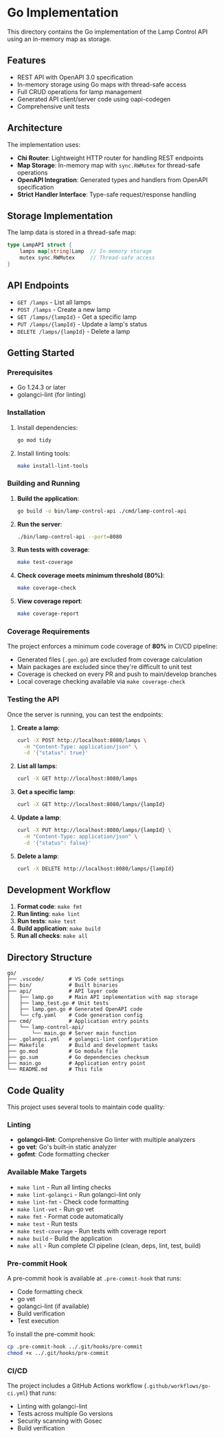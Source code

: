 # Go Implementation

This directory contains the Go implementation of the Lamp Control API using an in-memory map as storage.

## Features

- REST API with OpenAPI 3.0 specification
- In-memory storage using Go maps with thread-safe access
- Full CRUD operations for lamp management
- Generated API client/server code using oapi-codegen
- Comprehensive unit tests

## Architecture

The implementation uses:
- **Chi Router**: Lightweight HTTP router for handling REST endpoints
- **Map Storage**: In-memory map with `sync.RWMutex` for thread-safe operations
- **OpenAPI Integration**: Generated types and handlers from OpenAPI specification
- **Strict Handler Interface**: Type-safe request/response handling

## Storage Implementation

The lamp data is stored in a thread-safe map:
```go
type LampAPI struct {
    lamps map[string]Lamp  // In-memory storage
    mutex sync.RWMutex     // Thread-safe access
}
```

## API Endpoints

- `GET /lamps` - List all lamps
- `POST /lamps` - Create a new lamp  
- `GET /lamps/{lampId}` - Get a specific lamp
- `PUT /lamps/{lampId}` - Update a lamp's status
- `DELETE /lamps/{lampId}` - Delete a lamp

## Getting Started

### Prerequisites

- Go 1.24.3 or later
- golangci-lint (for linting)

### Installation

1. Install dependencies:
   ```bash
   go mod tidy
   ```

2. Install linting tools:
   ```bash
   make install-lint-tools
   ```

### Building and Running

1. **Build the application**:
   ```bash
   go build -o bin/lamp-control-api ./cmd/lamp-control-api
   ```

2. **Run the server**:
   ```bash
   ./bin/lamp-control-api --port=8080
   ```

3. **Run tests with coverage**:
   ```bash
   make test-coverage
   ```

4. **Check coverage meets minimum threshold (80%)**:
   ```bash
   make coverage-check
   ```

5. **View coverage report**:
   ```bash
   make coverage-report
   ```

### Coverage Requirements

The project enforces a minimum code coverage of **80%** in CI/CD pipeline:
- Generated files (`.gen.go`) are excluded from coverage calculation
- Main packages are excluded since they're difficult to unit test
- Coverage is checked on every PR and push to main/develop branches
- Local coverage checking available via `make coverage-check`

### Testing the API

Once the server is running, you can test the endpoints:

1. **Create a lamp**:
   ```bash
   curl -X POST http://localhost:8080/lamps \
     -H "Content-Type: application/json" \
     -d '{"status": true}'
   ```

2. **List all lamps**:
   ```bash
   curl -X GET http://localhost:8080/lamps
   ```

3. **Get a specific lamp**:
   ```bash
   curl -X GET http://localhost:8080/lamps/{lampId}
   ```

4. **Update a lamp**:
   ```bash
   curl -X PUT http://localhost:8080/lamps/{lampId} \
     -H "Content-Type: application/json" \
     -d '{"status": false}'
   ```

5. **Delete a lamp**:
   ```bash
   curl -X DELETE http://localhost:8080/lamps/{lampId}
   ```

## Development Workflow

1. **Format code**: `make fmt`
2. **Run linting**: `make lint`
3. **Run tests**: `make test`
4. **Build application**: `make build`
5. **Run all checks**: `make all`

## Directory Structure

```
go/
├── .vscode/        # VS Code settings
├── bin/            # Built binaries
├── api/            # API layer code
│   ├── lamp.go     # Main API implementation with map storage
│   ├── lamp_test.go # Unit tests
│   ├── lamp.gen.go # Generated OpenAPI code
│   └── cfg.yaml    # Code generation config
├── cmd/            # Application entry points
│   └── lamp-control-api/
│       └── main.go # Server main function
├── .golangci.yml   # golangci-lint configuration
├── Makefile        # Build and development tasks
├── go.mod          # Go module file
├── go.sum          # Go dependencies checksum
├── main.go         # Application entry point
└── README.md       # This file
```

## Code Quality

This project uses several tools to maintain code quality:

### Linting
- **golangci-lint**: Comprehensive Go linter with multiple analyzers
- **go vet**: Go's built-in static analyzer
- **gofmt**: Code formatting checker

### Available Make Targets
- `make lint` - Run all linting checks
- `make lint-golangci` - Run golangci-lint only
- `make lint-fmt` - Check code formatting
- `make lint-vet` - Run go vet
- `make fmt` - Format code automatically
- `make test` - Run tests
- `make test-coverage` - Run tests with coverage report
- `make build` - Build the application
- `make all` - Run complete CI pipeline (clean, deps, lint, test, build)

### Pre-commit Hook
A pre-commit hook is available at `.pre-commit-hook` that runs:
- Code formatting check
- go vet
- golangci-lint (if available)
- Build verification
- Test execution

To install the pre-commit hook:
```bash
cp .pre-commit-hook ../.git/hooks/pre-commit
chmod +x ../.git/hooks/pre-commit
```

### CI/CD
The project includes a GitHub Actions workflow (`.github/workflows/go-ci.yml`) that runs:
- Linting with golangci-lint
- Tests across multiple Go versions
- Security scanning with Gosec
- Build verification
